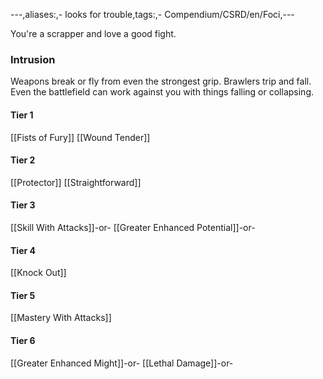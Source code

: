 ---,aliases:,- looks for trouble,tags:,- Compendium/CSRD/en/Foci,---

You're a scrapper and love a good fight.
 ### Intrusion
Weapons break or fly from even the strongest grip. Brawlers trip and fall. Even the battlefield can work against you with things falling or collapsing.

#### Tier 1
[[Fists of Fury]]
[[Wound Tender]]
#### Tier 2
[[Protector]]
[[Straightforward]]
#### Tier 3
[[Skill With Attacks]]-or-
[[Greater Enhanced Potential]]-or-
#### Tier 4
[[Knock Out]]
#### Tier 5
[[Mastery With Attacks]]
#### Tier 6
[[Greater Enhanced Might]]-or-
[[Lethal Damage]]-or-
